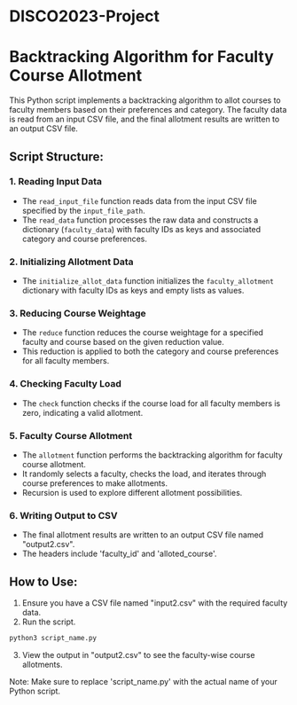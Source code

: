 # DISCO2023-Project
# Backtracking Algorithm for Faculty Course Allotment

This Python script implements a backtracking algorithm to allot courses to faculty members based on their preferences and category. The faculty data is read from an input CSV file, and the final allotment results are written to an output CSV file.

## Script Structure:

### 1. Reading Input Data
- The `read_input_file` function reads data from the input CSV file specified by the `input_file_path`.
- The `read_data` function processes the raw data and constructs a dictionary (`faculty_data`) with faculty IDs as keys and associated category and course preferences.

### 2. Initializing Allotment Data
- The `initialize_allot_data` function initializes the `faculty_allotment` dictionary with faculty IDs as keys and empty lists as values.

### 3. Reducing Course Weightage
- The `reduce` function reduces the course weightage for a specified faculty and course based on the given reduction value.
- This reduction is applied to both the category and course preferences for all faculty members.

### 4. Checking Faculty Load
- The `check` function checks if the course load for all faculty members is zero, indicating a valid allotment.

### 5. Faculty Course Allotment
- The `allotment` function performs the backtracking algorithm for faculty course allotment.
- It randomly selects a faculty, checks the load, and iterates through course preferences to make allotments.
- Recursion is used to explore different allotment possibilities.

### 6. Writing Output to CSV
- The final allotment results are written to an output CSV file named "output2.csv".
- The headers include 'faculty_id' and 'alloted_course'.

## How to Use:
1. Ensure you have a CSV file named "input2.csv" with the required faculty data.
2. Run the script.

```python
python3 script_name.py
```

3. View the output in "output2.csv" to see the faculty-wise course allotments.

Note: Make sure to replace 'script_name.py' with the actual name of your Python script.
